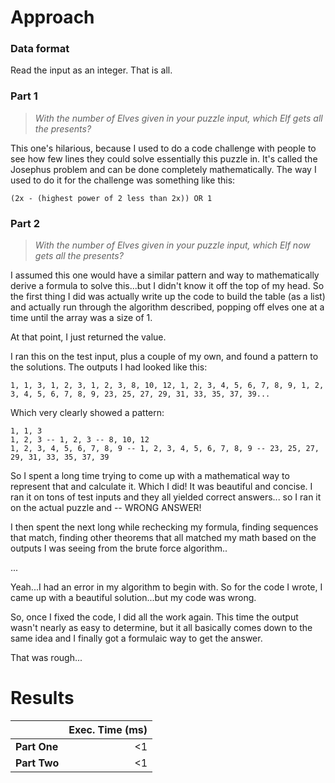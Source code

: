 # Approach
### Data format

Read the input as an integer. That is all.

### Part 1
> _With the number of Elves given in your puzzle input, which Elf gets all the presents?_

This one's hilarious, because I used to do a code challenge with people to see how few lines they could solve essentially
this puzzle in. It's called the Josephus problem and can be done completely mathematically. The way I used to do it
for the challenge was something like this:
```
(2x - (highest power of 2 less than 2x)) OR 1
```

### Part 2
> _With the number of Elves given in your puzzle input, which Elf now gets all the presents?_

I assumed this one would have a similar pattern and way to mathematically derive a formula to solve this...but I didn't
know it off the top of my head. So the first thing I did was actually write up the code to build the table (as a list)
and actually run through the algorithm described, popping off elves one at a time until the array was a size of 1.

At that point, I just returned the value.

I ran this on the test input, plus a couple of my own, and found a pattern to the solutions. The outputs I had looked like
this:

```
1, 1, 3, 1, 2, 3, 1, 2, 3, 8, 10, 12, 1, 2, 3, 4, 5, 6, 7, 8, 9, 1, 2, 3, 4, 5, 6, 7, 8, 9, 23, 25, 27, 29, 31, 33, 35, 37, 39...
```
Which very clearly showed a pattern:
```
1, 1, 3
1, 2, 3 -- 1, 2, 3 -- 8, 10, 12
1, 2, 3, 4, 5, 6, 7, 8, 9 -- 1, 2, 3, 4, 5, 6, 7, 8, 9 -- 23, 25, 27, 29, 31, 33, 35, 37, 39
```
So I spent a long time trying to come up with a mathematical way to represent that and
calculate it. Which I did! It was beautiful and concise. I ran it on tons of test inputs and they all yielded correct answers...
so I ran it on the actual puzzle and -- WRONG ANSWER!

I then spent the next long while rechecking my formula, finding sequences that match, finding other theorems that all matched
my math based on the outputs I was seeing from the brute force algorithm..

...

Yeah...I had an error in my algorithm to begin with. So for the code I wrote, I came up with a beautiful solution...but my
code was wrong.

So, once I fixed the code, I did all the work again. This time the output wasn't nearly as easy to determine, but it all
basically comes down to the same idea and I finally got a formulaic way to get the answer.

That was rough...

# Results

|              | Exec. Time (ms) |
|--------------|----------------:|
| **Part One** |              <1 |
| **Part Two** |              <1 |
